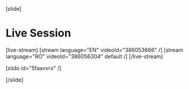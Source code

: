 [slide]
# Live Session

[live-stream]
[stream language="EN" videoId="386053666"  /]
[stream language="RO" videoId="386056304" default /]
[/live-stream]

[slido id="5faavvrx" /]

[/slide]